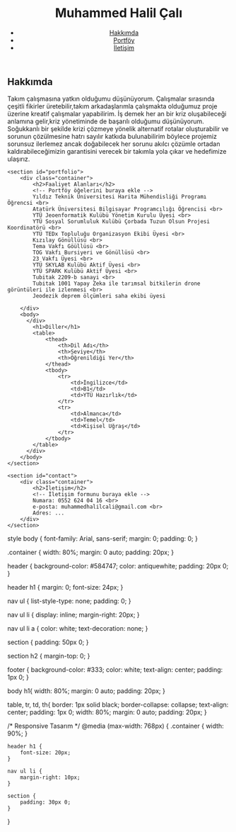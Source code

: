 <!DOCTYPE html>
<html lang="tr">
<head>
    <meta charset="UTF-8">
    <meta name="viewport" content="width=device-width, initial-scale=1.0">
    <title>Kişisel Web Sitesi</title>
    <link rel="stylesheet" href="/css/style.css">
</head>
<body>
    <header>
        <div class="container">
            <h1>Muhammed Halil Çalı</h1>
            <nav>
                <ul>
                    <li><a href="#about">Hakkımda</a></li>
                    <li><a href="#portfolio">Portföy</a></li>
                    <li><a href="#contact">İletişim</a></li>
                </ul>
            </nav>
        </div>
    </header>
    <section id="about">
        <div class="container">
            <h2>Hakkımda</h2>
            <p>Takım çalışmasına yatkın olduğumu düşünüyorum. Çalışmalar sırasında çeşitli fikirler üretebilir,takım arkadaşlarımla çalışmakta olduğumuz proje üzerine kreatif çalışmalar yapabilirim. İş demek her an bir kriz oluşabileceği anlamına gelir,kriz yönetiminde de başarılı olduğumu düşünüyorum. Soğukkanlı bir şekilde krizi çözmeye yönelik alternatif rotalar oluşturabilir ve sorunun çözülmesine hatrı sayılır katkıda bulunabilirim böylece projemiz sorunsuz ilerlemez ancak doğabilecek her sorunu akılcı çözümle ortadan kaldırabileceğimizin garantisini verecek bir takımla yola çıkar ve hedefimize ulaşırız.</p>
        </div>
    </section>

    <section id="portfolio">
        <div class="container">
            <h2>Faaliyet Alanları</h2>
            <!-- Portföy öğelerini buraya ekle -->
            Yıldız Teknik Üniversitesi Harita Mühendisliği Programı Öğrencsi <br>
            Atatürk Üniversitesi Bilgisayar Programcılığı Öğrencisi <br>
            YTÜ Jeoenformatik Kulübü Yönetim Kurulu Üyesi <br>
            YTÜ Sosyal Sorumluluk Kulübü Çorbada Tuzun Olsun Projesi Koordinatörü <br>
            YTÜ TEDx Topluluğu Organizasyon Ekibi Üyesi <br>
            Kızılay Gönüllüsü <br>
            Tema Vakfı Göüllüsü <br>
            TOG Vakfı Bursiyeri ve Gönüllüsü <br>
            23 Vakfı Üyesi <br>
            YTÜ SKYLAB Kulübü Aktif Üyesi <br>
            YTÜ SPARK Kulübü Aktif Üyesi <br>
            Tubitak 2209-b sanayi <br>
            Tubitak 1001 Yapay Zeka ile tarımsal bitkilerin drone görüntüleri ile izlenmesi <br>
            Jeodezik deprem ölçümleri saha ekibi üyesi

        </div>
        <body>
          </div>
            <h1>Diller</h1>
            <table>
                <thead>
                    <th>Dil Adı</th>
                    <th>Seviye</th>
                    <th>Öğrenildiği Yer</th>
                </thead>
                <tbody>
                    <tr>
                        <td>İngilizce</td>
                        <td>B1</td>
                        <td>YTÜ Hazırlık</td>
                    </tr>
                    <tr>
                        <td>Almanca</td>
                        <td>Temel</td>
                        <td>Kişisel Uğraş</td>
                    </tr>
                </tbody>
            </table>
          </div>
        </body>
    </section>

    <section id="contact">
        <div class="container">
            <h2>İletişim</h2>
            <!-- İletişim formunu buraya ekle -->
            Numara: 0552 624 04 16 <br>
            e-posta: muhammedhalilcali@gmail.com <br>
            Adres: ...
        </div>
    </section>


</body>
</html>

style
body {
    font-family: Arial, sans-serif;
    margin: 0;
    padding: 0;
}

.container {
    width: 80%;
    margin: 0 auto;
    padding: 20px;
}

header {
    background-color: #584747;
    color: antiquewhite;
    padding: 20px 0;
}

header h1 {
    margin: 0;
    font-size: 24px;
}

nav ul {
    list-style-type: none;
    padding: 0;
}

nav ul li {
    display: inline;
    margin-right: 20px;
}

nav ul li a {
    color: white;
    text-decoration: none;
}

section {
    padding: 50px 0;
}

section h2 {
    margin-top: 0;
}

footer {
    background-color: #333;
    color: white;
    text-align: center;
    padding: 1px 0;
}

body h1{
    width: 80%;
    margin: 0 auto;
    padding: 20px;
}


table, tr, td, th{
    border: 1px solid black;
    border-collapse: collapse;
    text-align: center;
    padding: 1px 0;
    width: 80%;
    margin: 0 auto;
    padding: 20px;
}


/* Responsive Tasarım */
@media (max-width: 768px) {
    .container {
        width: 90%;
    }

    header h1 {
        font-size: 20px;
    }

    nav ul li {
        margin-right: 10px;
    }

    section {
        padding: 30px 0;
    }
}

